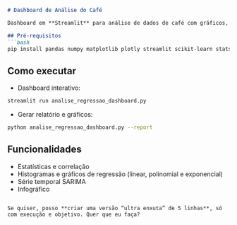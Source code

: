````markdown
# Dashboard de Análise do Café

Dashboard em **Streamlit** para análise de dados de café com gráficos, regressões e série temporal.

## Pré-requisitos
```bash
pip install pandas numpy matplotlib plotly streamlit scikit-learn statsmodels openpyxl
````

## Como executar

* Dashboard interativo:

```bash
streamlit run analise_regressao_dashboard.py
```

* Gerar relatório e gráficos:

```bash
python analise_regressao_dashboard.py --report
```

## Funcionalidades

* Estatísticas e correlação
* Histogramas e gráficos de regressão (linear, polinomial e exponencial)
* Série temporal SARIMA
* Infográfico

```

Se quiser, posso **criar uma versão “ultra enxuta” de 5 linhas**, só com execução e objetivo. Quer que eu faça?
```
